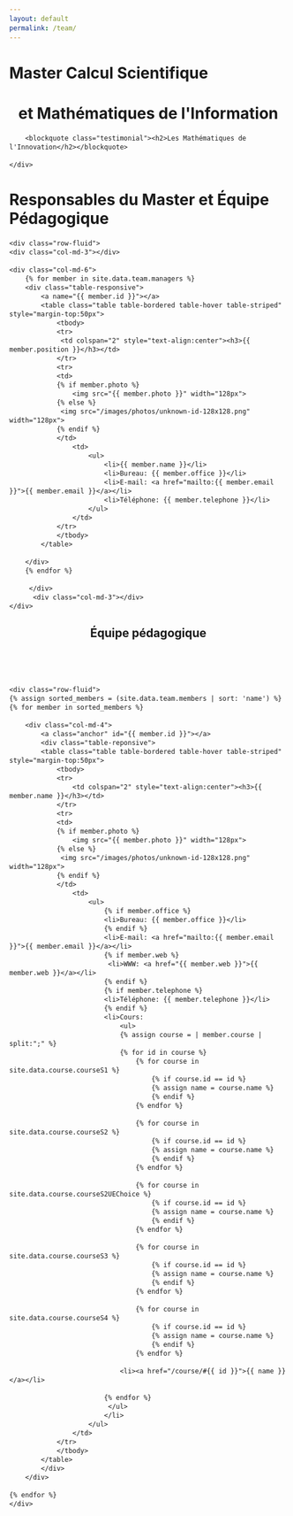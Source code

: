 ```yaml
---
layout: default
permalink: /team/
---
```

<div class="jumbotron" style="border-bottom: 1px solid black vertical-align">
  <div class="container-fluid">
    <div class="row-fluid">
        <h1>Master Calcul Scientifique</h1>
        <h1 style="text-align:center">et Mathématiques de l'Information</h1>

        <blockquote class="testimonial"><h2>Les Mathématiques de l'Innovation</h2></blockquote>

    </div>
  </div>
</div>

<div class="page-header">
  <h1>Responsables du Master et Équipe Pédagogique<small></small></h1>
</div>

<div class="container-fluid" >

    <div class="row-fluid">
    <div class="col-md-3"></div>

    <div class="col-md-6">
        {% for member in site.data.team.managers %}
        <div class="table-responsive">
            <a name="{{ member.id }}"></a>
            <table class="table table-bordered table-hover table-striped" style="margin-top:50px">
                <tbody>
                <tr>
                 <td colspan="2" style="text-align:center"><h3>{{ member.position }}</h3></td>
                </tr>
                <tr>
                <td>
                {% if member.photo %}
                    <img src="{{ member.photo }}" width="128px">
                {% else %}
                 <img src="/images/photos/unknown-id-128x128.png" width="128px">
                {% endif %}
                </td>
                    <td>
                        <ul>
                            <li>{{ member.name }}</li>
                            <li>Bureau: {{ member.office }}</li>
                            <li>E-mail: <a href="mailto:{{ member.email }}">{{ member.email }}</a></li>
                            <li>Téléphone: {{ member.telephone }}</li>
                        </ul>
                    </td>
                </tr>
                </tbody>
            </table>

        </div>
        {% endfor %}

         </div>
          <div class="col-md-3"></div>
    </div>
</div>

<div id="panel-odd-year" class="container-fluid">
    <center>
        <div style="padding-bottom:50px;"><h2>&Eacute;quipe pédagogique</h2></div>
    </center>

    <div class="row-fluid">
    {% assign sorted_members = (site.data.team.members | sort: 'name') %}
    {% for member in sorted_members %}

        <div class="col-md-4">
            <a class="anchor" id="{{ member.id }}"></a>
            <div class="table-reponsive">
            <table class="table table-bordered table-hover table-striped" style="margin-top:50px">
                <tbody>
                <tr>
                    <td colspan="2" style="text-align:center"><h3>{{ member.name }}</h3></td>
                </tr>
                <tr>
                <td>
                {% if member.photo %}
                    <img src="{{ member.photo }}" width="128px">
                {% else %}
                 <img src="/images/photos/unknown-id-128x128.png" width="128px">
                {% endif %}
                </td>
                    <td>
                        <ul>
                            {% if member.office %}
                            <li>Bureau: {{ member.office }}</li>
                            {% endif %}
                            <li>E-mail: <a href="mailto:{{ member.email }}">{{ member.email }}</a></li>
                            {% if member.web %}
                             <li>WWW: <a href="{{ member.web }}">{{ member.web }}</a></li>
                            {% endif %} 
                            {% if member.telephone %}
                            <li>Téléphone: {{ member.telephone }}</li>
                            {% endif %}
                            <li>Cours:
                                <ul>
                                {% assign course = | member.course | split:";" %}
                                {% for id in course %}
                                    {% for course in site.data.course.courseS1 %}
                                        {% if course.id == id %}
                                        {% assign name = course.name %}
                                        {% endif %}
                                    {% endfor %}

                                    {% for course in site.data.course.courseS2 %}
                                        {% if course.id == id %}
                                        {% assign name = course.name %}
                                        {% endif %}
                                    {% endfor %}

                                    {% for course in site.data.course.courseS2UEChoice %}
                                        {% if course.id == id %}
                                        {% assign name = course.name %}
                                        {% endif %}
                                    {% endfor %}

                                    {% for course in site.data.course.courseS3 %}
                                        {% if course.id == id %}
                                        {% assign name = course.name %}
                                        {% endif %}
                                    {% endfor %}

                                    {% for course in site.data.course.courseS4 %}
                                        {% if course.id == id %}
                                        {% assign name = course.name %}
                                        {% endif %}
                                    {% endfor %}

                                <li><a href="/course/#{{ id }}">{{ name }}</a></li>

                            {% endfor %}
                             </ul>
                            </li>
                        </ul>
                    </td>
                </tr>
                </tbody>
            </table>
            </div>
        </div>

    {% endfor %}
    </div>
</div>
